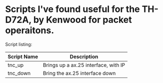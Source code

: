 # Scripts I've found useful for the TH-D72A, by Kenwood for packet operaitons.

Script listing:

|Script Name|Description|
|-----|-----|
|tnc_up|Brings up a ax.25 interface, with IP|
|tnc_down|Bring the ax.25 interface down|
